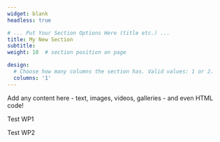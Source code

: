 ```yaml
---
widget: blank
headless: true

# ... Put Your Section Options Here (title etc.) ...
title: My New Section
subtitle:
weight: 10  # section position on page

design:
  # Choose how many columns the section has. Valid values: 1 or 2.
  columns: '1'
---
```


Add any content here - text, images, videos, galleries - and even HTML code!


Test WP1

Test WP2